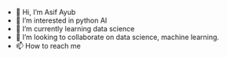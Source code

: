 - 👋 Hi, I’m Asif Ayub  
- 👀 I’m interested in python AI
- 🌱 I’m currently learning data science
- 💞️ I’m looking to collaborate on data science, machine learning.
- 📫 How to reach me 

<!---
Asifayub214/Asifayub214 is a ✨ special ✨ repository because its `README.md` (this file) appears on your GitHub profile.
You can click the Preview link to take a look at your changes.
--->
